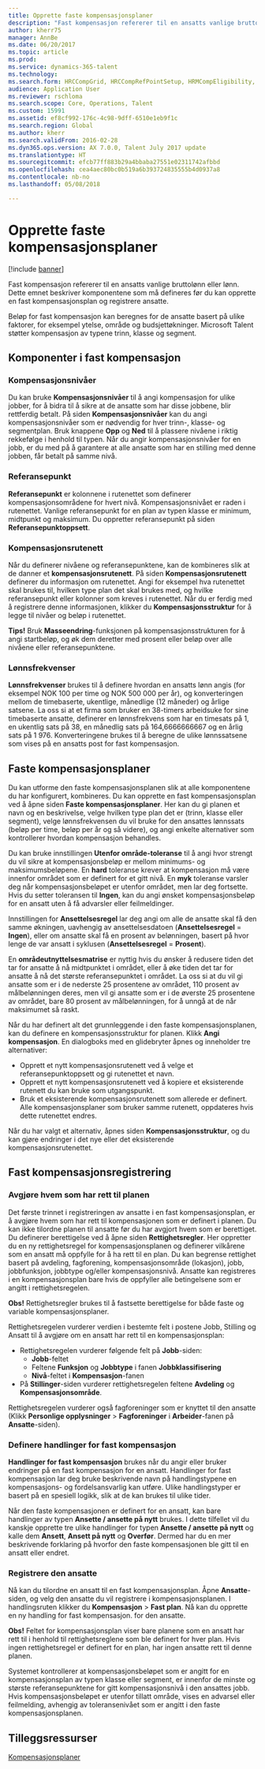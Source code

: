 ```yaml
---
title: Opprette faste kompensasjonsplaner
description: "Fast kompensasjon refererer til en ansatts vanlige bruttolønn eller lønn. Denne artikkelen beskriver komponentene som må defineres før du kan opprette en fast kompensasjonsplan og registrere ansatte."
author: kherr75
manager: AnnBe
ms.date: 06/20/2017
ms.topic: article
ms.prod: 
ms.service: dynamics-365-talent
ms.technology: 
ms.search.form: HRCCompGrid, HRCCompRefPointSetup, HRMCompEligibility, HRMCompEvent, HRMFixedCompPlanTable
audience: Application User
ms.reviewer: rschloma
ms.search.scope: Core, Operations, Talent
ms.custom: 15991
ms.assetid: ef8cf992-176c-4c98-9dff-6510e1eb9f1c
ms.search.region: Global
ms.author: kherr
ms.search.validFrom: 2016-02-28
ms.dyn365.ops.version: AX 7.0.0, Talent July 2017 update
ms.translationtype: HT
ms.sourcegitcommit: efcb77ff883b29a4bbaba27551e02311742afbbd
ms.openlocfilehash: cea4aec80bc0b519a6b393724835555b4d0937a8
ms.contentlocale: nb-no
ms.lasthandoff: 05/08/2018

---
```


# <a name="create-fixed-compensation-plans"></a>Opprette faste kompensasjonsplaner

[!include [banner](includes/banner.md)]

Fast kompensasjon refererer til en ansatts vanlige bruttolønn eller lønn. Dette emnet beskriver komponentene som må defineres før du kan opprette en fast kompensasjonsplan og registrere ansatte.

Beløp for fast kompensasjon kan beregnes for de ansatte basert på ulike faktorer, for eksempel ytelse, område og budsjettøkninger. Microsoft Talent støtter kompensasjon av typene trinn, klasse og segment.

## <a name="fixed-compensation-components"></a>Komponenter i fast kompensasjon
### <a name="compensation-levels"></a>Kompensasjonsnivåer

Du kan bruke **Kompensasjonsnivåer** til å angi kompensasjon for ulike jobber, for å bidra til å sikre at de ansatte som har disse jobbene, blir rettferdig betalt. På siden **Kompensasjonsnivåer** kan du angi kompensasjonsnivåer som er nødvendig for hver trinn-, klasse- og segmentplan. Bruk knappene **Opp** og **Ned** til å plassere nivåene i riktig rekkefølge i henhold til typen. Når du angir kompensasjonsnivåer for en jobb, er du med på å garantere at alle ansatte som har en stilling med denne jobben, får betalt på samme nivå.

### <a name="reference-points"></a>Referansepunkt

**Referansepunkt** er kolonnene i rutenettet som definerer kompensasjonsområdene for hvert nivå. Kompensasjonsnivået er raden i rutenettet. Vanlige referansepunkt for en plan av typen klasse er minimum, midtpunkt og maksimum. Du oppretter referansepunkt på siden **Referansepunktoppsett**.

### <a name="compensation-grids"></a>Kompensasjonsrutenett

Når du definerer nivåene og referansepunktene, kan de kombineres slik at de danner et **kompensasjonsrutenett**. På siden **Kompensasjonsrutenett** definerer du informasjon om rutenettet. Angi for eksempel hva rutenettet skal brukes til, hvilken type plan det skal brukes med, og hvilke referansepunkt eller kolonner som kreves i rutenettet. Når du er ferdig med å registrere denne informasjonen, klikker du **Kompensasjonsstruktur** for å legge til nivåer og beløp i rutenettet. 

**Tips!** Bruk **Masseendring**-funksjonen på kompensasjonsstrukturen for å angi startbeløp, og øk dem deretter med prosent eller beløp over alle nivåene eller referansepunktene.

### <a name="pay-frequencies"></a>Lønnsfrekvenser

**Lønnsfrekvenser** brukes til å definere hvordan en ansatts lønn angis (for eksempel NOK 100 per time og NOK 500 000 per år), og konverteringen mellom de timebaserte, ukentlige, månedlige (12 måneder) og årlige satsene. La oss si at et firma som bruker en 38-timers arbeidsuke for sine timebaserte ansatte, definerer en lønnsfrekvens som har en timesats på 1, en ukentlig sats på 38, en månedlig sats på 164,6666666667 og en årlig sats på 1 976. Konverteringene brukes til å beregne de ulike lønnssatsene som vises på en ansatts post for fast kompensasjon.

## <a name="fixed-compensation-plans"></a>Faste kompensasjonsplaner
Du kan utforme den faste kompensasjonsplanen slik at alle komponentene du har konfigurert, kombineres. Du kan opprette en fast kompensasjonsplan ved å åpne siden **Faste kompensasjonsplaner**. Her kan du gi planen et navn og en beskrivelse, velge hvilken type plan det er (trinn, klasse eller segment), velge lønnsfrekvensen du vil bruke for den ansattes lønnssats (beløp per time, beløp per år og så videre), og angi enkelte alternativer som kontrollerer hvordan kompensasjon behandles. 

Du kan bruke innstillingen **Utenfor område-toleranse** til å angi hvor strengt du vil sikre at kompensasjonsbeløp er mellom minimums- og maksimumsbeløpene. En **hard** toleranse krever at kompensasjon må være innenfor området som er definert for et gitt nivå. En **myk** toleranse varsler deg når kompensasjonsbeløpet er utenfor området, men lar deg fortsette. Hvis du setter toleransen til **Ingen**, kan du angi ønsket kompensasjonsbeløp for en ansatt uten å få advarsler eller feilmeldinger. 

Innstillingen for **Ansettelsesregel** lar deg angi om alle de ansatte skal få den samme økningen, uavhengig av ansettelsesdatoen (**Ansettelsesregel** = **Ingen**), eller om ansatte skal få en prosent av belønningen, basert på hvor lenge de var ansatt i syklusen (**Ansettelsesregel** = **Prosent**). 

En **områdeutnyttelsesmatrise** er nyttig hvis du ønsker å redusere tiden det tar for ansatte å nå midtpunktet i området, eller å øke tiden det tar for ansatte å nå det største referansepunktet i området. La oss si at du vil gi ansatte som er i de nederste 25 prosentene av området, 110 prosent av målbelønningen deres, men vil gi ansatte som er i de øverste 25 prosentene av området, bare 80 prosent av målbelønningen, for å unngå at de når maksimumet så raskt. 

Når du har definert alt det grunnleggende i den faste kompensasjonsplanen, kan du definere en kompensasjonsstruktur for planen. Klikk **Angi kompensasjon**. En dialogboks med en glidebryter åpnes og inneholder tre alternativer:

-   Opprett et nytt kompensasjonsrutenett ved å velge et referansepunktoppsett og gi rutenettet et navn.
-   Opprett et nytt kompensasjonsrutenett ved å kopiere et eksisterende rutenett du kan bruke som utgangspunkt.
-   Bruk et eksisterende kompensasjonsrutenett som allerede er definert. Alle kompensasjonsplaner som bruker samme rutenett, oppdateres hvis dette rutenettet endres.

Når du har valgt et alternativ, åpnes siden **Kompensasjonsstruktur**, og du kan gjøre endringer i det nye eller det eksisterende kompensasjonsrutenettet.

## <a name="fixed-compensation-enrollment"></a>Fast kompensasjonsregistrering
### <a name="determine-who-is-eligible-for-the-plan"></a>Avgjøre hvem som har rett til planen

Det første trinnet i registreringen av ansatte i en fast kompensasjonsplan, er å avgjøre hvem som har rett til kompensasjonen som er definert i planen. Du kan ikke tilordne planen til ansatte før du har avgjort hvem som er berettiget. Du definerer berettigelse ved å åpne siden **Rettighetsregler**. Her oppretter du en ny rettighetsregel for kompensasjonsplanen og definerer vilkårene som en ansatt må oppfylle for å ha rett til en plan. Du kan begrense rettighet basert på avdeling, fagforening, kompensasjonsområde (lokasjon), jobb, jobbfunksjon, jobbtype og/eller kompensasjonsnivå. Ansatte kan registreres i en kompensasjonsplan bare hvis de oppfyller alle betingelsene som er angitt i rettighetsregelen. 

**Obs!** Rettighetsregler brukes til å fastsette berettigelse for både faste og variable kompensasjonsplaner. 

Rettighetsregelen vurderer verdien i bestemte felt i postene Jobb, Stilling og Ansatt til å avgjøre om en ansatt har rett til en kompensasjonsplan:

-   Rettighetsregelen vurderer følgende felt på **Jobb**-siden:
    -   **Jobb**-feltet
    -   Feltene **Funksjon** og **Jobbtype** i fanen **Jobbklassifisering**
    -   **Nivå**-feltet i **Kompensasjon**-fanen
-   På **Stillinger**-siden vurderer rettighetsregelen feltene **Avdeling** og **Kompensasjonsområde**.

Rettighetsregelen vurderer også fagforeninger som er knyttet til den ansatte (Klikk **Personlige opplysninger** &gt; **Fagforeninger** i **Arbeider**-fanen på **Ansatte**-siden).

### <a name="define-fixed-compensation-actions"></a>Definere handlinger for fast kompensasjon

**Handlinger for fast kompensasjon** brukes når du angir eller bruker endringer på en fast kompensasjon for en ansatt. Handlinger for fast kompensasjon lar deg bruke beskrivende navn på handlingstypene en kompensasjons- og fordelsansvarlig kan utføre. Ulike handlingstyper er basert på en spesiell logikk, slik at de kan brukes til ulike tider. 

Når den faste kompensasjonen er definert for en ansatt, kan bare handlinger av typen **Ansette / ansette på nytt** brukes. I dette tilfellet vil du kanskje opprette tre ulike handlinger for typen **Ansette / ansette på nytt** og kalle dem **Ansett**, **Ansett på nytt** og **Overfør**. Dermed har du en mer beskrivende forklaring på hvorfor den faste kompensasjonen ble gitt til en ansatt eller endret.

### <a name="enroll-the-employee"></a>Registrere den ansatte

Nå kan du tilordne en ansatt til en fast kompensasjonsplan. Åpne **Ansatte**-siden, og velg den ansatte du vil registrere i kompensasjonsplanen. I handlingsruten klikker du **Kompensasjon** &gt; **Fast plan**. Nå kan du opprette en ny handling for fast kompensasjon. for den ansatte. 

**Obs!** Feltet for kompensasjonsplan viser bare planene som en ansatt har rett til i henhold til rettighetsreglene som ble definert for hver plan. Hvis ingen rettighetsregel er definert for en plan, har ingen ansatte rett til denne planen. 

Systemet kontrollerer at kompensasjonsbeløpet som er angitt for en kompensasjonsplan av typen klasse eller segment, er innenfor de minste og største referansepunktene for gitt kompensasjonsnivå i den ansattes jobb. Hvis kompensasjonsbeløpet er utenfor tillatt område, vises en advarsel eller feilmelding, avhengig av toleransenivået som er angitt i den faste kompensasjonsplanen.

<a name="additional-resources"></a>Tilleggsressurser
--------

[Kompensasjonsplaner](compensation-plans.md)




